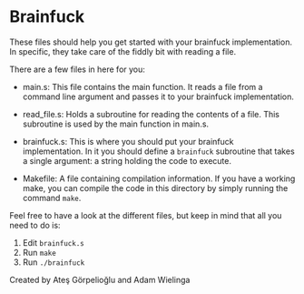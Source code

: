 # Brainfuck

These files should help you get started with your brainfuck implementation.
In specific, they take care of the fiddly bit with reading a file.

There are a few files in here for you:

 - main.s:
    This file contains the main function.
    It reads a file from a command line argument and passes it to your brainfuck implementation.

 - read_file.s:
    Holds a subroutine for reading the contents of a file.
    This subroutine is used by the main function in main.s.

 - brainfuck.s:
    This is where you should put your brainfuck implementation.
    In it you should define a `brainfuck` subroutine that takes
    a single argument: a string holding the code to execute.

 - Makefile:
    A file containing compilation information.  If you have a working make,
    you can compile the code in this directory by simply running the command `make`.


Feel free to have a look at the different files, but keep in mind that all you need to do is:

  1. Edit `brainfuck.s`
  2. Run `make`
  3. Run `./brainfuck`

Created by Ateş Görpelioğlu and Adam Wielinga 